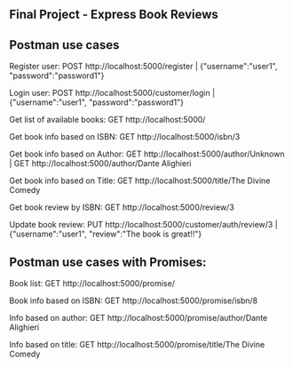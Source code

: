 Final Project - Express Book Reviews
-
Postman use cases
-

Register user:
POST http://localhost:5000/register | {"username":"user1", "password":"password1"}

Login user:
POST http://localhost:5000/customer/login | {"username":"user1", "password":"password1"}

Get list of available books:
GET http://localhost:5000/

Get book info based on ISBN:
GET http://localhost:5000/isbn/3

Get book info based on Author:
GET http://localhost:5000/author/Unknown | GET http://localhost:5000/author/Dante Alighieri

Get book info based on Title:
GET http://localhost:5000/title/The Divine Comedy

Get book review by ISBN:
GET http://localhost:5000/review/3

Update book review:
PUT http://localhost:5000/customer/auth/review/3 | {"username":"user1", "review":"The book is great!!"}


Postman use cases with Promises:
-

Book list:
GET http://localhost:5000/promise/

Book info based on ISBN:
GET http://localhost:5000/promise/isbn/8

Info based on author:
GET http://localhost:5000/promise/author/Dante Alighieri

Info based on title:
GET http://localhost:5000/promise/title/The Divine Comedy

